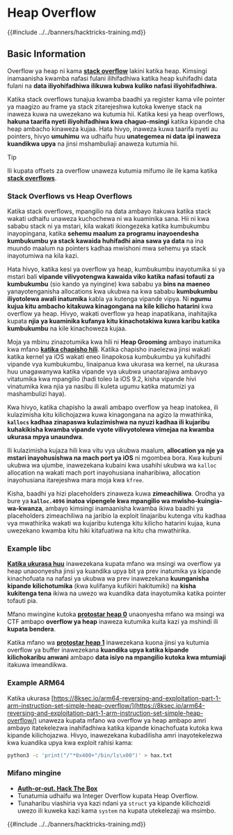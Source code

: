 # Heap Overflow

{{#include ../../banners/hacktricks-training.md}}

## Basic Information

Overflow ya heap ni kama [**stack overflow**](../stack-overflow/) lakini katika heap. Kimsingi inamaanisha kwamba nafasi fulani ilihifadhiwa katika heap kuhifadhi data fulani na **data iliyohifadhiwa ilikuwa kubwa kuliko nafasi iliyohifadhiwa.**

Katika stack overflows tunajua kwamba baadhi ya register kama vile pointer ya maagizo au frame ya stack zitarejeshwa kutoka kwenye stack na inaweza kuwa na uwezekano wa kutumia hii. Katika kesi ya heap overflows, **hakuna taarifa nyeti iliyohifadhiwa kwa chaguo-msingi** katika kipande cha heap ambacho kinaweza kujaa. Hata hivyo, inaweza kuwa taarifa nyeti au pointers, hivyo **umuhimu** wa udhaifu huu **unategemea** **ni data ipi inaweza kuandikwa upya** na jinsi mshambuliaji anaweza kutumia hii.

> [!TIP]
> Ili kupata offsets za overflow unaweza kutumia mifumo ile ile kama katika [**stack overflows**](../stack-overflow/#finding-stack-overflows-offsets).

### Stack Overflows vs Heap Overflows

Katika stack overflows, mpangilio na data ambayo itakuwa katika stack wakati udhaifu unaweza kuchochewa ni wa kuaminika sana. Hii ni kwa sababu stack ni ya mstari, kila wakati ikiongezeka katika kumbukumbu inayopingana, katika **sehemu maalum za programu inayoendesha kumbukumbu ya stack kawaida huhifadhi aina sawa ya data** na ina muundo maalum na pointers kadhaa mwishoni mwa sehemu ya stack inayotumiwa na kila kazi.

Hata hivyo, katika kesi ya overflow ya heap, kumbukumbu inayotumika si ya mstari bali **vipande vilivyotengwa kawaida viko katika nafasi tofauti za kumbukumbu** (sio kando ya nyingine) kwa sababu ya **bins na maeneo** yanayotenganisha allocations kwa ukubwa na kwa sababu **kumbukumbu iliyotolewa awali inatumika** kabla ya kutenga vipande vipya. Ni **ngumu kujua kitu ambacho kitakuwa kinagongana na kile kilicho hatarini** kwa overflow ya heap. Hivyo, wakati overflow ya heap inapatikana, inahitajika kupata **njia ya kuaminika kufanya kitu kinachotakiwa kuwa karibu katika kumbukumbu** na kile kinachoweza kujaa.

Moja ya mbinu zinazotumika kwa hili ni **Heap Grooming** ambayo inatumika kwa mfano [**katika chapisho hili**](https://azeria-labs.com/grooming-the-ios-kernel-heap/). Katika chapisho inaelezwa jinsi wakati katika kernel ya iOS wakati eneo linapokosa kumbukumbu ya kuhifadhi vipande vya kumbukumbu, linaipanua kwa ukurasa wa kernel, na ukurasa huu unagawanywa katika vipande vya ukubwa unaotarajiwa ambavyo vitatumika kwa mpangilio (hadi toleo la iOS 9.2, kisha vipande hivi vinatumika kwa njia ya nasibu ili kuleta ugumu katika matumizi ya mashambulizi haya).

Kwa hivyo, katika chapisho la awali ambapo overflow ya heap inatokea, ili kulazimisha kitu kilichojazwa kuwa kinagongana na agizo la mwathirika, **`kallocs` kadhaa zinapaswa kulazimishwa na nyuzi kadhaa ili kujaribu kuhakikisha kwamba vipande vyote vilivyotolewa vimejaa na kwamba ukurasa mpya unaundwa**.

Ili kulazimisha kujaza hili kwa vitu vya ukubwa maalum, **allocation ya nje ya mstari inayohusishwa na mach port ya iOS** ni mgombea bora. Kwa kubuni ukubwa wa ujumbe, inawezekana kubaini kwa usahihi ukubwa wa `kalloc` allocation na wakati mach port inayohusiana inaharibiwa, allocation inayohusiana itarejeshwa mara moja kwa `kfree`.

Kisha, baadhi ya hizi placeholders zinaweza kuwa **zimeachiliwa**. Orodha ya bure ya **`kalloc.4096` inatoa vipengele kwa mpangilio wa mwisho-kuingia-wa-kwanza**, ambayo kimsingi inamaanisha kwamba ikiwa baadhi ya placeholders zimeachiliwa na jaribio la exploit linajaribu kutenga vitu kadhaa vya mwathirika wakati wa kujaribu kutenga kitu kilicho hatarini kujaa, kuna uwezekano kwamba kitu hiki kitafuatiwa na kitu cha mwathirika.

### Example libc

[**Katika ukurasa huu**](https://guyinatuxedo.github.io/27-edit_free_chunk/heap_consolidation_explanation/index.html) inawezekana kupata mfano wa msingi wa overflow ya heap unaoonyesha jinsi ya kuandika upya bit ya prev inatumika ya kipande kinachofuata na nafasi ya ukubwa wa prev inawezekana **kuunganisha kipande kilichotumika** (kwa kulifanya kufikiri hakitumiki) na **kisha kukitenga tena** ikiwa na uwezo wa kuandika data inayotumika katika pointer tofauti pia.

Mfano mwingine kutoka [**protostar heap 0**](https://guyinatuxedo.github.io/24-heap_overflow/protostar_heap0/index.html) unaonyesha mfano wa msingi wa CTF ambapo **overflow ya heap** inaweza kutumika kuita kazi ya mshindi ili **kupata bendera**.

Katika mfano wa [**protostar heap 1**](https://guyinatuxedo.github.io/24-heap_overflow/protostar_heap1/index.html) inawezekana kuona jinsi ya kutumia overflow ya buffer inawezekana **kuandika upya katika kipande kilichokaribu anwani** ambapo **data isiyo na mpangilio kutoka kwa mtumiaji** itakuwa imeandikwa.

### Example ARM64

Katika ukurasa [https://8ksec.io/arm64-reversing-and-exploitation-part-1-arm-instruction-set-simple-heap-overflow/](https://8ksec.io/arm64-reversing-and-exploitation-part-1-arm-instruction-set-simple-heap-overflow/) unaweza kupata mfano wa overflow ya heap ambapo amri ambayo itatekelezwa inahifadhiwa katika kipande kinachofuata kutoka kwa kipande kilichojazwa. Hivyo, inawezekana kubadilisha amri inayotekelezwa kwa kuandika upya kwa exploit rahisi kama:
```bash
python3 -c 'print("/"*0x400+"/bin/ls\x00")' > hax.txt
```
### Mifano mingine

- [**Auth-or-out. Hack The Box**](https://7rocky.github.io/en/ctf/htb-challenges/pwn/auth-or-out/)
- Tunatumia udhaifu wa Integer Overflow kupata Heap Overflow.
- Tunaharibu viashiria vya kazi ndani ya `struct` ya kipande kilichozidi uwezo ili kuweka kazi kama `system` na kupata utekelezaji wa msimbo.

{{#include ../../banners/hacktricks-training.md}}
